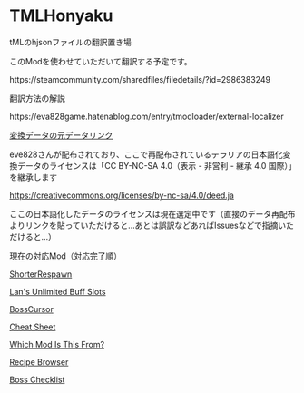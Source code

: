 # TMLHonyaku
<p>tMLのhjsonファイルの翻訳置き場</p>
<p></p>
<p>このModを使わせていただいて翻訳する予定です。</p>
<p></p>
<p>https://steamcommunity.com/sharedfiles/filedetails/?id=2986383249</p>
<p></p>
<p>翻訳方法の解説</p>
<p></p>
<p>https://eva828game.hatenablog.com/entry/tmodloader/external-localizer</p>
<p></p>
<a href="https://steamcommunity.com/sharedfiles/filedetails/?id=2864004486"><p>変換データの元データリンク</p></a>
<p>eve828さんが配布されており、ここで再配布されているテラリアの日本語化変換データのライセンスは「CC BY-NC-SA 4.0（表示 - 非営利 - 継承 4.0 国際）」を継承します</p>
<a href="https://creativecommons.org/licenses/by-nc-sa/4.0/deed.ja"><p>https://creativecommons.org/licenses/by-nc-sa/4.0/deed.ja</p></a>
<p>ここの日本語化したデータのライセンスは現在選定中です（直接のデータ再配布よりリンクを貼っていただけると…あとは誤訳などあればIssuesなどで指摘いただけると…）</p>
<p>現在の対応Mod（対応完了順）</p>
<a href="https://steamcommunity.com/sharedfiles/filedetails/?id=2562997415"><p>ShorterRespawn</p></a>
<a href="https://steamcommunity.com/sharedfiles/filedetails/?id=2837407674"><p>Lan's Unlimited Buff Slots</p></a>
<a href="https://steamcommunity.com/sharedfiles/filedetails/?id=2816694149"><p>BossCursor</p></a>
<a href="https://steamcommunity.com/sharedfiles/filedetails/?id=2563784437"><p>Cheat Sheet</p></a>
<a href="https://steamcommunity.com/sharedfiles/filedetails/?id=2563851005"><p>Which Mod Is This From?</p></a>
<a href="https://steamcommunity.com/sharedfiles/filedetails/?id=2619954303"><p>Recipe Browser</p></a>
<a href="https://steamcommunity.com/sharedfiles/filedetails/?id=2669644269"><p>Boss Checklist</p></a>

